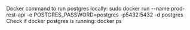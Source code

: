 Docker command to run postgres locally:
sudo docker run --name prod-rest-api -e POSTGRES_PASSWORD=postgres -p5432:5432 -d postgres
Check if docker postgres is running:
docker ps


